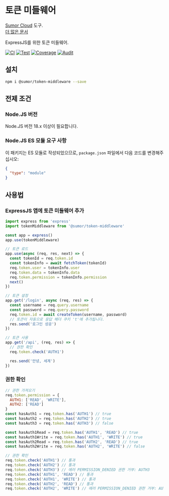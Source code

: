 # 토큰 미들웨어

[Sumor Cloud](https://sumor.cloud) 도구.  
[더 많은 문서](https://sumor.cloud/token-middleware)

ExpressJS를 위한 토큰 미들웨어.

[![CI](https://github.com/sumor-cloud/token-middleware/actions/workflows/ci.yml/badge.svg)](https://github.com/sumor-cloud/token-middleware/actions/workflows/ci.yml)
[![Test](https://github.com/sumor-cloud/token-middleware/actions/workflows/ut.yml/badge.svg)](https://github.com/sumor-cloud/token-middleware/actions/workflows/ut.yml)
[![Coverage](https://github.com/sumor-cloud/token-middleware/actions/workflows/coverage.yml/badge.svg)](https://github.com/sumor-cloud/token-middleware/actions/workflows/coverage.yml)
[![Audit](https://github.com/sumor-cloud/token-middleware/actions/workflows/audit.yml/badge.svg)](https://github.com/sumor-cloud/token-middleware/actions/workflows/audit.yml)

## 설치

```bash
npm i @sumor/token-middleware --save
```

## 전제 조건

### Node.JS 버전

Node.JS 버전 18.x 이상이 필요합니다.

### Node.JS ES 모듈 요구 사항

이 패키지는 ES 모듈로 작성되었으므로,
`package.json` 파일에서 다음 코드를 변경해주십시오:

```json
{
  "type": "module"
}
```

## 사용법

### ExpressJS 앱에 토큰 미들웨어 추가

```javascript
import express from 'express'
import tokenMiddleware from '@sumor/token-middleware'

const app = express()
app.use(tokenMiddleware)

// 토큰 로드
app.use(async (req, res, next) => {
  const tokenId = req.token.id
  const tokenInfo = await fetchToken(tokenId)
  req.token.user = tokenInfo.user
  req.token.data = tokenInfo.data
  req.token.permission = tokenInfo.permission
  next()
})

// 토큰 설정
app.get('/login', async (req, res) => {
  const username = req.query.username
  const password = req.query.password
  req.token.id = await createToken(username, password)
  // 토큰이 자동으로 응답 헤더 쿠키 't'에 추가됩니다.
  res.send('로그인 성공')
})

// 토큰 사용
app.get('/api', (req, res) => {
  // 권한 확인
  req.token.check('AUTH1')

  res.send('안녕, 세계')
})
```

### 권한 확인

```javascript
// 권한 가져오기
req.token.permission = {
  AUTH1: ['READ', 'WRITE'],
  AUTH2: ['READ']
}
const hasAuth1 = req.token.has('AUTH1') // true
const hasAuth2 = req.token.has('AUTH2') // true
const hasAuth3 = req.token.has('AUTH3') // false

const hasAuth1Read = req.token.has('AUTH1', 'READ') // true
const hasAuth1Write = req.token.has('AUTH1', 'WRITE') // true
const hasAuth2Read = req.token.has('AUTH2', 'READ') // true
const hasAuth2Write = req.token.has('AUTH2', 'WRITE') // false

// 권한 확인
req.token.check('AUTH1') // 통과
req.token.check('AUTH2') // 통과
req.token.check('AUTH3') // 에러 PERMISSION_DENIED 권한 거부: AUTH3
req.token.check('AUTH1', 'READ') // 통과
req.token.check('AUTH1', 'WRITE') // 통과
req.token.check('AUTH2', 'READ') // 통과
req.token.check('AUTH2', 'WRITE') // 에러 PERMISSION_DENIED 권한 거부: AUTH2=WRITE
```
